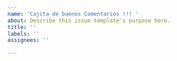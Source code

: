 ```yaml
---
name: 'Cajita de buenos Comentarios !!! '
about: Describe this issue template's purpose here.
title: ''
labels: ''
assignees: ''

---
```



